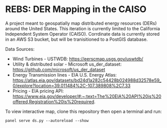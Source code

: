 # REBS: DER Mapping in the CAISO #
A project meant to geospatially map distributed energy resources (DERs) around the United States. This iteration is currently limited to the California Independent System Operator (CAISO). 
Corrdinate data is currently stored in an AWS S3 bucket, but will be tranisitioned to a PostGIS database. 

Data Sources: 
- Wind Turbines - USTWDB: https://eerscmap.usgs.gov/uswtdb/
- Utility & distributed solar - Microsoft us_der_dataset: https://github.com/microsoft/us_der_dataset
- Energy Transmission lines - EIA U.S. Energy Atlas: https://atlas.eia.gov/datasets/bd24d1a282c54428b024988d32578e59_0/explore?location=39.011484%2C-107.389808%2C7.33
- Pricing - EIA pricing API: https://www.eia.gov/developer/#:~:text=The%20EIA%20API%20is%20offered,Registration%20is%20required.


To view interactive map, clone this repository then open a terminal and run: 

```
panel serve ds.py --autoreload --show
```